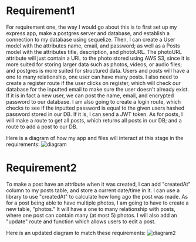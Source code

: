 # Requirement1
For requirement one, the way I would go about this is to first set up my express app, make a postgres server and database, and establish a connection to my database using sequelize. Then, I can create a User model with the attributes name, email, and password; as well as a Posts model with the attributes title, description, and photoURL. The photoURL attribute will just contain a URL to the photo stored using AWS S3, since it is more suited for storing larger data such as photos, videos, or audio files; and postgres is more suited for structured data. Users and posts will have a one to many relationship, one user can have many posts. I also need to create a register route if the user clicks on register, which will check our database for the inputted email to make sure the user doesn't already exist. If it is in fact a new user, we can post the name, email, and encrypted password to our database. I am also going to create a login route, which checks to see if the inputted password is equal to the given users hashed password stored in our DB. If it is, I can send a JWT token. As for posts, I will make a route to get all posts, which returns all posts in our DB; and a route to add a post to our DB.

Here is a diagram of how my app and files will interact at this stage in the requirements:
![diagram](https://user-images.githubusercontent.com/103616900/225867982-dfd78105-05de-48fa-aabd-571c184d99fc.jpg)

# Requirement2
To make a post have an attribute when it was created, I can add "createdAt" column to my posts table, and store a current date/time in it. I can use a library to use "createdAt" to calculate how long ago the post was made. As for a post being able to have multiple photos, I am going to have to create a new table, "photos." It will have a one to many relationship with posts, where one post can contain many (at most 5) photos. I will also add an "update" route and function which allows users to edit a post.

Here is an updated diagram to match these requirements:
![diagram2](https://user-images.githubusercontent.com/103616900/226065389-4efd426e-aac7-40e9-89d1-d2b9549c29c0.jpg)





